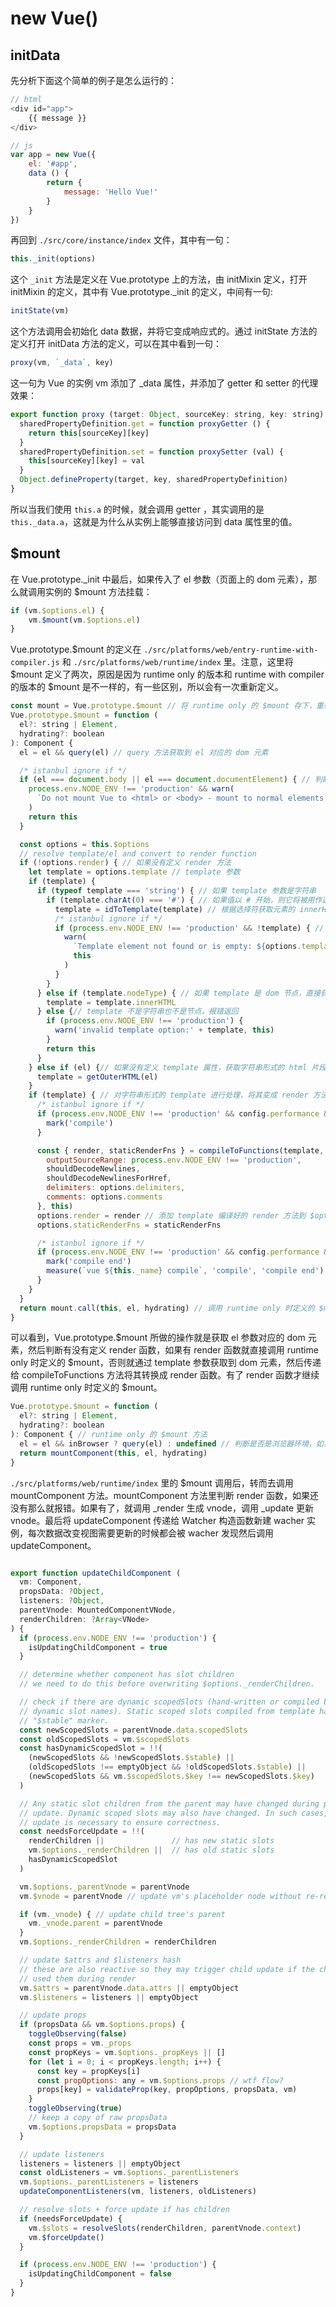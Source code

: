 # new Vue()

## initData

先分析下面这个简单的例子是怎么运行的：

```js
// html
<div id="app">
    {{ message }}
</div>

// js
var app = new Vue({
    el: '#app',
    data () {
        return {
            message: 'Hello Vue!'
        }
    }
})

```

再回到 `./src/core/instance/index` 文件，其中有一句：

```js
this._init(options)
```

这个 `_init` 方法是定义在 Vue.prototype 上的方法，由 initMixin 定义，打开 initMixin 的定义，其中有 Vue.prototype._init 的定义，中间有一句:

```js
initState(vm)
```

这个方法调用会初始化 data 数据，并将它变成响应式的。通过 initState 方法的定义打开 initData 方法的定义，可以在其中看到一句：

```js
proxy(vm, `_data`, key)
```

这一句为 Vue 的实例 vm 添加了 _data 属性，并添加了 getter 和 setter 的代理效果：

```js
export function proxy (target: Object, sourceKey: string, key: string) {
  sharedPropertyDefinition.get = function proxyGetter () {
    return this[sourceKey][key]
  }
  sharedPropertyDefinition.set = function proxySetter (val) {
    this[sourceKey][key] = val
  }
  Object.defineProperty(target, key, sharedPropertyDefinition)
}
```

所以当我们使用 `this.a` 的时候，就会调用 getter ，其实调用的是 `this._data.a`，这就是为什么从实例上能够直接访问到 data 属性里的值。

## $mount

在 Vue.prototype._init 中最后，如果传入了 el 参数（页面上的 dom 元素），那么就调用实例的 $mount 方法挂载：

```js
if (vm.$options.el) {
    vm.$mount(vm.$options.el)
}
```

Vue.prototype.$mount 的定义在 `./src/platforms/web/entry-runtime-with-compiler.js` 和  `./src/platforms/web/runtime/index` 里。注意，这里将 $mount 定义了两次，原因是因为 runtime only 的版本和 runtime with compiler 的版本的 $mount 是不一样的，有一些区别，所以会有一次重新定义。

```js
const mount = Vue.prototype.$mount // 将 runtime only 的 $mount 存下，重新定义 $mount ，因为带 compiler 的 $mount 方法与之不同
Vue.prototype.$mount = function (
  el?: string | Element,
  hydrating?: boolean
): Component {
  el = el && query(el) // query 方法获取到 el 对应的 dom 元素

  /* istanbul ignore if */
  if (el === document.body || el === document.documentElement) { // 判断 el 对应 dom 元素是否是 html 和 body ，如果是就警告
    process.env.NODE_ENV !== 'production' && warn(
      `Do not mount Vue to <html> or <body> - mount to normal elements instead.`
    )
    return this
  }

  const options = this.$options
  // resolve template/el and convert to render function
  if (!options.render) { // 如果没有定义 render 方法
    let template = options.template // template 参数
    if (template) {
      if (typeof template === 'string') { // 如果 template 参数是字符串
        if (template.charAt(0) === '#') { // 如果值以 # 开始，则它将被用作选择符，并使用匹配元素的 innerHTML 作为模板。
          template = idToTemplate(template) // 根据选择符获取元素的 innerHTML
          /* istanbul ignore if */
          if (process.env.NODE_ENV !== 'production' && !template) { // 如果获取不到元素就警告
            warn(
              `Template element not found or is empty: ${options.template}`,
              this
            )
          }
        }
      } else if (template.nodeType) { // 如果 template 是 dom 节点，直接获取 innerHtml
        template = template.innerHTML
      } else {// template 不是字符串也不是节点，报错返回
        if (process.env.NODE_ENV !== 'production') {
          warn('invalid template option:' + template, this)
        }
        return this
      }
    } else if (el) {// 如果没有定义 template 属性，获取字符串形式的 html 片段
      template = getOuterHTML(el)
    }
    if (template) { // 对字符串形式的 template 进行处理，将其变成 render 方法
      /* istanbul ignore if */
      if (process.env.NODE_ENV !== 'production' && config.performance && mark) {
        mark('compile')
      }

      const { render, staticRenderFns } = compileToFunctions(template, {
        outputSourceRange: process.env.NODE_ENV !== 'production',
        shouldDecodeNewlines,
        shouldDecodeNewlinesForHref,
        delimiters: options.delimiters,
        comments: options.comments
      }, this)
      options.render = render // 添加 template 编译好的 render 方法到 $options 上
      options.staticRenderFns = staticRenderFns

      /* istanbul ignore if */
      if (process.env.NODE_ENV !== 'production' && config.performance && mark) {
        mark('compile end')
        measure(`vue ${this._name} compile`, 'compile', 'compile end')
      }
    }
  }
  return mount.call(this, el, hydrating) // 调用 runtime only 时定义的 $mount 方法
}
```

可以看到，Vue.prototype.$mount 所做的操作就是获取 el 参数对应的 dom 元素，然后判断有没有定义 render 函数，如果有 render 函数就直接调用 runtime only 时定义的 $mount，否则就通过 template 参数获取到 dom 元素，然后传递给 compileToFunctions 方法将其转换成 render 函数。有了 render 函数才继续调用 runtime only 时定义的 $mount。

```js
Vue.prototype.$mount = function (
  el?: string | Element,
  hydrating?: boolean
): Component { // runtime only 的 $mount 方法
  el = el && inBrowser ? query(el) : undefined // 判断是否是浏览器环境，如果是就获取 el 参数对应的 dom 元素
  return mountComponent(this, el, hydrating)
}
```

`./src/platforms/web/runtime/index` 里的 $mount 调用后，转而去调用 mountComponent 方法。mountComponent 方法里判断 render 函数，如果还没有那么就报错。如果有了，就调用 _render 生成 vnode，调用 _update 更新 vnode。最后将 updateComponent 传递给 Watcher 构造函数新建 wacher 实例，每次数据改变视图需要更新的时候都会被 wacher 发现然后调用 updateComponent。

```js

export function updateChildComponent (
  vm: Component,
  propsData: ?Object,
  listeners: ?Object,
  parentVnode: MountedComponentVNode,
  renderChildren: ?Array<VNode>
) {
  if (process.env.NODE_ENV !== 'production') {
    isUpdatingChildComponent = true
  }

  // determine whether component has slot children
  // we need to do this before overwriting $options._renderChildren.

  // check if there are dynamic scopedSlots (hand-written or compiled but with
  // dynamic slot names). Static scoped slots compiled from template has the
  // "$stable" marker.
  const newScopedSlots = parentVnode.data.scopedSlots
  const oldScopedSlots = vm.$scopedSlots
  const hasDynamicScopedSlot = !!(
    (newScopedSlots && !newScopedSlots.$stable) ||
    (oldScopedSlots !== emptyObject && !oldScopedSlots.$stable) ||
    (newScopedSlots && vm.$scopedSlots.$key !== newScopedSlots.$key)
  )

  // Any static slot children from the parent may have changed during parent's
  // update. Dynamic scoped slots may also have changed. In such cases, a forced
  // update is necessary to ensure correctness.
  const needsForceUpdate = !!(
    renderChildren ||               // has new static slots
    vm.$options._renderChildren ||  // has old static slots
    hasDynamicScopedSlot
  )

  vm.$options._parentVnode = parentVnode
  vm.$vnode = parentVnode // update vm's placeholder node without re-render

  if (vm._vnode) { // update child tree's parent
    vm._vnode.parent = parentVnode
  }
  vm.$options._renderChildren = renderChildren

  // update $attrs and $listeners hash
  // these are also reactive so they may trigger child update if the child
  // used them during render
  vm.$attrs = parentVnode.data.attrs || emptyObject
  vm.$listeners = listeners || emptyObject

  // update props
  if (propsData && vm.$options.props) {
    toggleObserving(false)
    const props = vm._props
    const propKeys = vm.$options._propKeys || []
    for (let i = 0; i < propKeys.length; i++) {
      const key = propKeys[i]
      const propOptions: any = vm.$options.props // wtf flow?
      props[key] = validateProp(key, propOptions, propsData, vm)
    }
    toggleObserving(true)
    // keep a copy of raw propsData
    vm.$options.propsData = propsData
  }

  // update listeners
  listeners = listeners || emptyObject
  const oldListeners = vm.$options._parentListeners
  vm.$options._parentListeners = listeners
  updateComponentListeners(vm, listeners, oldListeners)

  // resolve slots + force update if has children
  if (needsForceUpdate) {
    vm.$slots = resolveSlots(renderChildren, parentVnode.context)
    vm.$forceUpdate()
  }

  if (process.env.NODE_ENV !== 'production') {
    isUpdatingChildComponent = false
  }
}
```